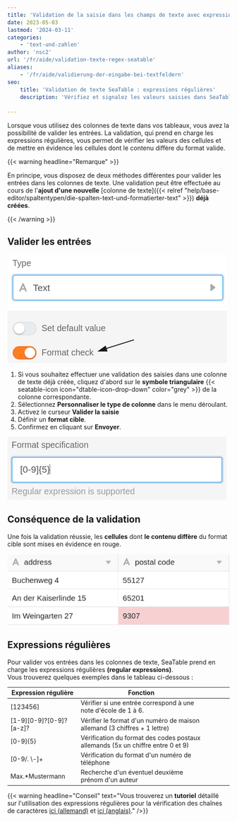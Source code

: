 ```yaml
---
title: 'Validation de la saisie dans les champs de texte avec expressions régulières'
date: 2023-05-03
lastmod: '2024-03-11'
categories:
    - 'text-und-zahlen'
author: 'nsc2'
url: '/fr/aide/validation-texte-regex-seatable'
aliases:
    - '/fr/aide/validierung-der-eingabe-bei-textfeldern'
seo:
    title: 'Validation de texte SeaTable : expressions régulières'
    description: 'Vérifiez et signalez les valeurs saisies dans SeaTable avec des regex. Détectez automatiquement les formats incorrects et améliorez la qualité de vos données.'

---
```


Lorsque vous utilisez des colonnes de texte dans vos tableaux, vous avez la possibilité de valider les entrées. La validation, qui prend en charge les expressions régulières, vous permet de vérifier les valeurs des cellules et de mettre en évidence les cellules dont le contenu diffère du format valide.

{{< warning  headline="Remarque" >}}

En principe, vous disposez de deux méthodes différentes pour valider les entrées dans les colonnes de texte. Une validation peut être effectuée au cours de l'**ajout d'une nouvelle** [colonne de texte]({{< relref "help/base-editor/spaltentypen/die-spalten-text-und-formatierter-text" >}}) **déjà créées**.

{{< /warning >}}

## Valider les entrées

![Activation de la validation de la saisie des colonnes de texte](images/activate-validation-1.png)

1. Si vous souhaitez effectuer une validation des saisies dans une colonne de texte déjà créée, cliquez d'abord sur le **symbole triangulaire** {{< seatable-icon icon="dtable-icon-drop-down" color="grey" >}} de la colonne correspondante.
2. Sélectionnez **Personnaliser le type de colonne** dans le menu déroulant.
3. Activez le curseur **Valider la saisie**
4. Définir un **format cible**.
5. Confirmez en cliquant sur **Envoyer**.

![Définition du format cible](images/define-specific-format-2.png)

## Conséquence de la validation

Une fois la validation réussie, les **cellules** dont **le contenu diffère** du format cible sont mises en évidence en rouge.

![Cellules surlignées en rouge dont le contenu diffère du format cible](images/marked-entries-which-not-match-the-format.png)

## Expressions régulières

Pour valider vos entrées dans les colonnes de texte, SeaTable prend en charge les expressions régulières **(regular expressions)**.  
Vous trouverez quelques exemples dans le tableau ci-dessous :

| Expression régulière            | Fonction                                                                        |     |     |     |     |
| ------------------------------- | ------------------------------------------------------------------------------- | --- | --- | --- | --- |
| \[123456\]                      | Vérifier si une entrée correspond à une note d'école de 1 à 6.                  |     |     |     |     |
| \[1-9\]\[0-9\]?\[0-9\]?\[a-z\]? | Vérifier le format d'un numéro de maison allemand (3 chiffres + 1 lettre)       |     |     |     |     |
| \[0-9\]{5}                      | Vérification du format des codes postaux allemands (5x un chiffre entre 0 et 9) |     |     |     |     |
| \[0-9/. \\-\]+                  | Vérification du format d'un numéro de téléphone                                 |     |     |     |     |
| Max.\*Mustermann                | Recherche d'un éventuel deuxième prénom d'un auteur                             |     |     |     |     |

{{< warning  headline="Conseil"  text="Vous trouverez un **tutoriel** détaillé sur l'utilisation des expressions régulières pour la vérification des chaînes de caractères [ici (allemand)](https://danielfett.de/2006/03/20/regulaere-ausdruecke-tutorial/) et [ici (anglais)](https://medium.com/factory-mind/regex-tutorial-a-simple-cheatsheet-by-examples-649dc1c3f285)." />}}
